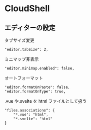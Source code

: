 # CloudShell

## エディターの設定

タブサイズ変更

```
"editor.tabSize": 2,
```

ミニマップ非表示

```
"editor.minimap.enabled": false,
```

オートフォーマット

```
"editor.formatOnPaste": false,
"editor.formatOnType": true,
```

.vue や.svelte を html ファイルとして扱う

```
"files.associations": {
    "*.vue": "html",
    "*.svelte": "html"
}
```
